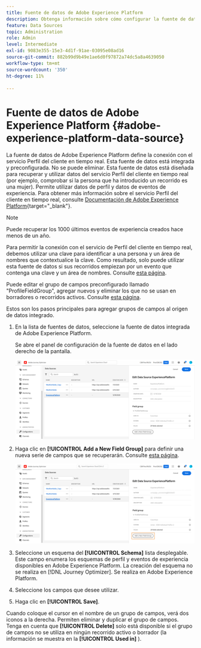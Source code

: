```yaml
---
title: Fuente de datos de Adobe Experience Platform
description: Obtenga información sobre cómo configurar la fuente de datos de Adobe Experience Platform
feature: Data Sources
topic: Administration
role: Admin
level: Intermediate
exl-id: 9083e355-15e3-4d1f-91ae-03095e08ad16
source-git-commit: 882b99d9b49e1ae6d0f97872a74dc5a8a4639050
workflow-type: tm+mt
source-wordcount: '350'
ht-degree: 11%

---
```


# Fuente de datos de Adobe Experience Platform {#adobe-experience-platform-data-source}

La fuente de datos de Adobe Experience Platform define la conexión con el servicio Perfil del cliente en tiempo real. Esta fuente de datos está integrada y preconfigurada. No se puede eliminar. Esta fuente de datos está diseñada para recuperar y utilizar datos del servicio Perfil del cliente en tiempo real (por ejemplo, comprobar si la persona que ha introducido un recorrido es una mujer). Permite utilizar datos de perfil y datos de eventos de experiencia. Para obtener más información sobre el servicio Perfil del cliente en tiempo real, consulte [Documentación de Adobe Experience Platform](https://experienceleague.adobe.com/docs/experience-platform/profile/home.html?lang=es){target=&quot;_blank&quot;}.

>[!NOTE]
>
>Puede recuperar los 1000 últimos eventos de experiencia creados hace menos de un año.

Para permitir la conexión con el servicio de Perfil del cliente en tiempo real, debemos utilizar una clave para identificar a una persona y un área de nombres que contextualice la clave. Como resultado, solo puede utilizar esta fuente de datos si sus recorridos empiezan por un evento que contenga una clave y un área de nombres. Consulte [esta página](../building-journeys/journey.md).

Puede editar el grupo de campos preconfigurado llamado &quot;ProfileFieldGroup&quot;, agregar nuevos y eliminar los que no se usan en borradores o recorridos activos. Consulte [esta página](../datasource/configure-data-sources.md#define-field-groups).

Estos son los pasos principales para agregar grupos de campos al origen de datos integrado.

1. En la lista de fuentes de datos, seleccione la fuente de datos integrada de Adobe Experience Platform.

   Se abre el panel de configuración de la fuente de datos en el lado derecho de la pantalla.

   ![](assets/journey23.png)

1. Haga clic en **[!UICONTROL Add a New Field Group]** para definir una nueva serie de campos que se recuperarán. Consulte [esta página](../datasource/configure-data-sources.md#define-field-groups).

   ![](assets/journey24.png)

1. Seleccione un esquema del **[!UICONTROL Schema]** lista desplegable. Este campo enumera los esquemas de perfil y eventos de experiencia disponibles en Adobe Experience Platform. La creación del esquema no se realiza en [!DNL Journey Optimizer]. Se realiza en Adobe Experience Platform.
1. Seleccione los campos que desee utilizar.
1. Haga clic en **[!UICONTROL Save]**.

Cuando coloque el cursor en el nombre de un grupo de campos, verá dos iconos a la derecha. Permiten eliminar y duplicar el grupo de campos. Tenga en cuenta que **[!UICONTROL Delete]** solo está disponible si el grupo de campos no se utiliza en ningún recorrido activo o borrador (la información se muestra en la **[!UICONTROL Used in]** ).

